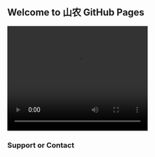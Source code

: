 ## Welcome to 山农 GitHub Pages

<!DOCTYPE html>
<html>
<head> 
<meta charset="utf-8"> 
<title>菜鸟教程(runoob.com)</title> 
</head>
<body>

<video width="320" height="240" controls autoplay>
  <source src="movie.ogg" type="video/ogg">
  <source src="//f.video.weibocdn.com/003ci9r3gx07BmhM8qnZ01041200HxNs0E010.mp4" type="video/mp4">
  <source src="movie.webm" type="video/webm">
  <object data="movie.mp4" width="320" height="240">
    <embed width="320" height="240" src="movie.swf">
  </object>
</video>

</body>
</html>




### Support or Contact


